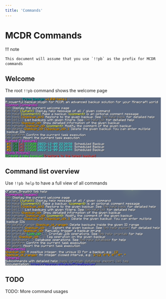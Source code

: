```yaml
---
title: 'Commands'
---
```


# MCDR Commands

!!! note

    This document will assume that you use `!!pb` as the prefix for MCDR commands

## Welcome

The root `!!pb` command shows the welcome page

![welcome](img/pb_welcome.png)

## Command list overview

Use `!!pb help` to have a full view of all commands

![!!pb help](img/pb_help.png)

## TODO

TODO: More command usages
